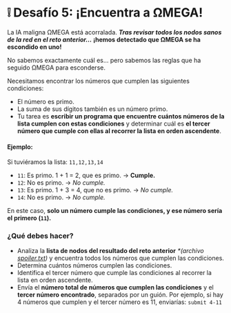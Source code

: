 # ❕ Desafío 5: ¡Encuentra a ΩMEGA!

La IA maligna ΩMEGA está acorralada. **_Tras revisar todos los nodos sanos de la red en el reto anterior..._ ¡hemos detectado que ΩMEGA se ha escondido en uno!**

No sabemos exactamente cuál es... pero sabemos las reglas que ha seguido ΩMEGA para esconderse.

Necesitamos encontrar los números que cumplen las siguientes condiciones:

- El número es primo.
- La suma de sus dígitos también es un número primo.
- Tu tarea es **escribir un programa que encuentre cuántos números de la lista cumplen con estas condiciones** y determinar cuál es **el tercer número que cumple con ellas al recorrer la lista en orden ascendente**.

#### Ejemplo:

Si tuviéramos la lista: `11,12,13,14`

- `11`: Es primo. 1 + 1 = 2, que es primo. → **Cumple.**
- `12`: No es primo. → _No cumple._
- `13`: Es primo. 1 + 3 = 4, que no es primo. → _No cumple._
- `14`: No es primo. → _No cumple._

En este caso, **solo un número cumple las condiciones, y ese número sería el primero (`11`).**

### ¿Qué debes hacer?

- Analiza la **lista de nodos del resultado del reto anterior** _\*(archivo [spoiler.txt](spoiler.txt))_ y encuentra todos los números que cumplen las condiciones.
- Determina cuántos números cumplen las condiciones.
- Identifica el tercer número que cumple las condiciones al recorrer la lista en orden ascendente.
- Envía el **número total de números que cumplen las condiciones** y el **tercer número encontrado**, separados por un guión. Por ejemplo, si hay 4 números que cumplen y el tercer número es 11, enviarías: `submit 4-11`
